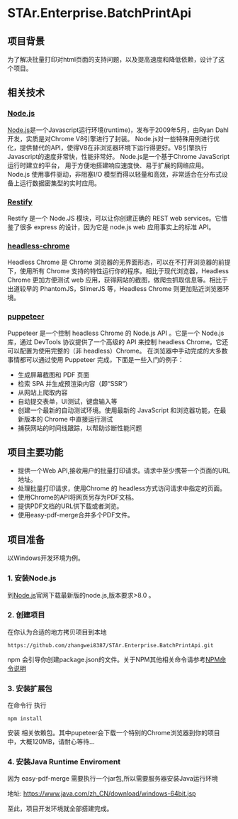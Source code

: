 # STAr.Enterprise.BatchPrintApi

## 项目背景

为了解决批量打印对html页面的支持问题，以及提高速度和降低依赖，设计了这个项目。

## 相关技术

### [Node.js](https://nodejs.org/zh-cn/)

[Node.js](https://nodejs.org/zh-cn/)是一个Javascript运行环境(runtime)，发布于2009年5月，由Ryan Dahl开发，实质是对Chrome V8引擎进行了封装。
Node.js对一些特殊用例进行优化，提供替代的API，使得V8在非浏览器环境下运行得更好。V8引擎执行Javascript的速度非常快，性能非常好。
Node.js是一个基于Chrome JavaScript运行时建立的平台， 用于方便地搭建响应速度快、易于扩展的网络应用。
Node.js 使用事件驱动，非阻塞I/O 模型而得以轻量和高效，非常适合在分布式设备上运行数据密集型的实时应用。

### [Restify](http://restify.com/)

Restify 是一个 Node.JS 模块，可以让你创建正确的 REST web services。它借鉴了很多 express 的设计，因为它是 node.js web 应用事实上的标准 API。

### [headless-chrome](https://developers.google.com/web/updates/2017/04/headless-chrome)

Headless Chrome 是 Chrome 浏览器的无界面形态，可以在不打开浏览器的前提下，使用所有 Chrome 支持的特性运行你的程序。相比于现代浏览器，Headless Chrome 更加方便测试 web 应用，获得网站的截图，做爬虫抓取信息等。相比于出道较早的 PhantomJS，SlimerJS 等，Headless Chrome 则更加贴近浏览器环境。

### [puppeteer](https://github.com/GoogleChrome/puppeteer)

Puppeteer 是一个控制 headless Chrome 的 Node.js API 。它是一个 Node.js 库，通过 DevTools 协议提供了一个高级的 API 来控制 headless Chrome。它还可以配置为使用完整的（非 headless）Chrome。
在浏览器中手动完成的大多数事情都可以通过使用 Puppeteer 完成，下面是一些入门的例子：

- 生成屏幕截图和 PDF 页面
- 检索 SPA 并生成预渲染内容（即“SSR”）
- 从网站上爬取内容
- 自动提交表单，UI测试，键盘输入等
- 创建一个最新的自动测试环境。使用最新的 JavaScript 和浏览器功能，在最新版本的 Chrome 中直接运行测试
- 捕获网站的时间线跟踪，以帮助诊断性能问题

## 项目主要功能

- 提供一个Web API,接收用户的批量打印请求。请求中至少携带一个页面的URL地址。
- 处理批量打印请求，使用Chrome 的 headless方式访问请求中指定的页面。
- 使用Chrome的API将网页另存为PDF文档。
- 提供PDF文档的URL供下载或者浏览。
- 使用easy-pdf-merge合并多个PDF文件。

## 项目准备

以Windows开发环境为例。

### 1. 安装Node.js

到[Node.js](https://nodejs.org/zh-cn/)官网下载最新版的node.js,版本要求>8.0 。

### 2. 创建项目

在你认为合适的地方拷贝项目到本地

    https://github.com/zhangwei8387/STAr.Enterprise.BatchPrintApi.git

npm 会引导你创建package.json的文件。关于NPM其他相关命令请参考[NPM命令说明](https://docs.npmjs.com/cli/init)

### 3. 安装扩展包

在命令行 执行

    npm install

安装 相关依赖包。其中pupeteer会下载一个特别的Chrome浏览器到你的项目中，大概120MB，请耐心等待...

### 4. 安装Java Runtime Enviroment

因为 easy-pdf-merge 需要执行一个jar包,所以需要服务器安装Java运行环境

地址: <https://www.java.com/zh_CN/download/windows-64bit.jsp>

至此，项目开发环境就全部搭建完成。
